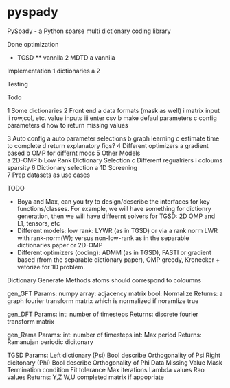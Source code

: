 # pyspady
PySpady - a Python sparse multi dictionary coding library

Done
optimization 
* TGSD
  ** vannila
2 MDTD
  a vannila 
  

Implementation
1 dictionaries
  a 
2 

Testing

Todo

1 Some dictionaries
2 Front end
  a data formats (mask as well)
    i matrix input
    ii row,col, etc. value inputs 
    iii enter csv 
  b make defaul parameters
  c config parameters 
  d how to return missing values 
  
3 Auto config 
  a auto parameter selections 
  b graph learning
  c estimate time to complete 
  d return explanatory figs? 
4 Different optimizers 
  a gradient based
  b OMP for differnt mods
5 Other Models  
  a 2D-OMP
  b Low Rank Dictionary Selection 
  c Different regualriers
    i coloums sparsity 
6 Dictionary selection
  a 1D Screening  
7 Prep datasets as use cases 
  


TODO
* Boya and Max, can you try to design/describe the interfaces for key functions/classes. For example, we will have something for dictionry generation, then we will have diffeernt solvers for TGSD: 2D OMP and L1, tensors, etc
* Different models: low rank: LYWR (as in TGSD)  or via a rank norm LWR with rank-norm(W); versus non-low-rank as in the separable dictionaries paper or 2D-OMP
* Different optimizers (coding): ADMM (as in TGSD), FASTI or gradient based (from the separable dictionary paper), OMP greedy, Kronecker + vetorize for 1D problem.  



Dictionary Generate Methods atoms should correspond to coloumns 

gen_GFT
  Params:
    numpy array: adjacency matrix
    bool: Normalize 
  Returns:
    a graph fourier transform matrix which is normalized if noramlize true

gen_DFT
  Params:
    int: number of timesteps 
  Returns:
    discrete fourier transform matrix 

gen_Rama
  Params:
     int: number of timesteps 
     int: Max period
   Returns:
     Ramanujan periodic dicitonary 


TGSD
  Params: 
    Left dictionary (Psi)
    Bool describe Orthogonality of Psi
    Right dicitonary (Phi)
    Bool describe Orthogonality of Phi
    Data 
    Missing Value Mask 
    Termination condition
      Fit tolerance
      Max iterations 
    Lambda values 
    Rao values
  Returns:
    Y,Z
    W,U
    completed matrix if appopriate 
    

    

    
    
  

